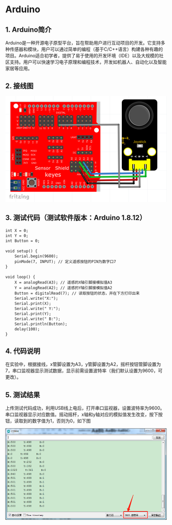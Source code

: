 # Arduino


## 1. Arduino简介  

Arduino是一种开源电子原型平台，旨在帮助用户进行互动项目的开发。它支持多种传感器和模块，用户可以通过简单的编程（基于C/C++语言）构建各种有趣的项目。Arduino适合初学者，提供了易于使用的开发环境（IDE）以及大规模的社区支持。用户可以快速学习电子原理和编程技术，开发如机器人、自动化以及智能家居等应用。  

## 2. 接线图  

![](media/b0631a2e283ddaa8a44661273a343c59.png)  

## 3. 测试代码（测试软件版本：Arduino 1.8.12）  

```arduino  
int X = 0;  
int Y = 0;  
int Button = 0;  

void setup() {  
    Serial.begin(9600);  
    pinMode(7, INPUT); // 定义遥感按钮的PIN为数字口7  
}  

void loop() {  
    X = analogRead(A3); // 遥感的X轴引脚接模拟值A3  
    Y = analogRead(A2); // 遥感的Y轴引脚接模拟值A2  
    Button = digitalRead(7); // 读取按钮的状态，并在下方打印出来  
    Serial.write("X:");  
    Serial.print(X);  
    Serial.write(" Y:");  
    Serial.print(Y);  
    Serial.write(" B:");  
    Serial.println(Button);  
    delay(100);  
}  
```  

## 4. 代码说明  

在实验中，根据接线，x管脚设置为A3，y管脚设置为A2，摇杆按钮管脚设置为7，串口监视器显示测试数据，显示前需设置波特率（我们默认设置为9600，可更改）。  

## 5. 测试结果  

上传测试代码成功，利用USB线上电后，打开串口监视器，设置波特率为9600。串口监视器显示对应数值。摇动摇杆，x轴和y轴对应的模拟值发生改变，按下按钮，读取到的数字值为1，否则为0，如下图  

![](media/924ffe61ea54e70f79b1e914483216c8.png)









